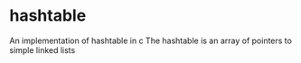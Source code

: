 # hashtable
An implementation of hashtable in c
The hashtable is an array of pointers to simple linked lists
